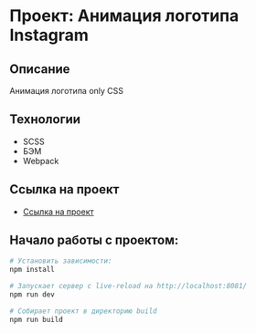 # Проект: Анимация логотипа Instagram

## Описание
Анимация логотипа only CSS

## Технологии
* SCSS
* БЭМ
* Webpack

## Ссылка на проект
* [Ссылка на проект](https://kazakovas.github.io/Instagram-Logo-Animated/)

## Начало работы с проектом:
```bash
# Установить зависимости:
npm install

# Запускает сервер с live-reload на http://localhost:8081/
npm run dev

# Собирает проект в директорию build
npm run build
```
